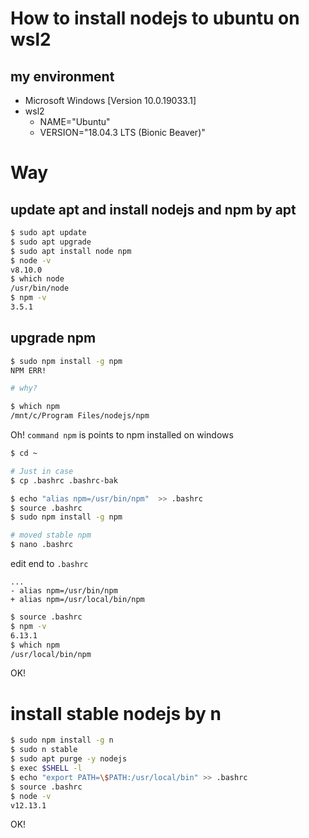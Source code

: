 # How to install nodejs to ubuntu on wsl2

## my environment
 - Microsoft Windows [Version 10.0.19033.1]
 - wsl2
   - NAME="Ubuntu"
   - VERSION="18.04.3 LTS (Bionic Beaver)"
   
# Way 

## update apt and install nodejs and npm by apt

```bash
$ sudo apt update
$ sudo apt upgrade
$ sudo apt install node npm
$ node -v
v8.10.0
$ which node
/usr/bin/node
$ npm -v
3.5.1
```

## upgrade npm

```bash
$ sudo npm install -g npm 
NPM ERR!

# why?

$ which npm
/mnt/c/Program Files/nodejs/npm
```

Oh! `command npm` is points to npm installed on windows 

```bash
$ cd ~

# Just in case
$ cp .bashrc .bashrc-bak 

$ echo "alias npm=/usr/bin/npm"  >> .bashrc 
$ source .bashrc 
$ sudo npm install -g npm 

# moved stable npm
$ nano .bashrc
```

edit end to `.bashrc`
```.bashrc
...
- alias npm=/usr/bin/npm
+ alias npm=/usr/local/bin/npm
```

```bash
$ source .bashrc 
$ npm -v
6.13.1
$ which npm
/usr/local/bin/npm
```

OK!

# install stable nodejs by n

```bash
$ sudo npm install -g n
$ sudo n stable
$ sudo apt purge -y nodejs
$ exec $SHELL -l
$ echo "export PATH=\$PATH:/usr/local/bin" >> .bashrc
$ source .bashrc 
$ node -v
v12.13.1
```

OK!
